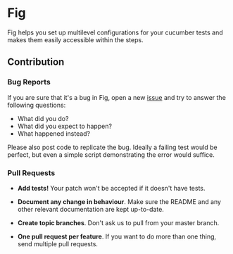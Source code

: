 # Fig

Fig helps you set up multilevel configurations for your cucumber tests and makes
them easily accessible within the steps.

## Contribution

### Bug Reports

If you are sure that it's a bug in Fig, open a new [issue] and try to
answer the following questions:

- What did you do?
- What did you expect to happen?
- What happened instead?

Please also post code to replicate the bug. Ideally a failing test would be
perfect, but even a simple script demonstrating the error would suffice.

### Pull Requests

- **Add tests!** Your patch won't be accepted if it doesn't have tests.

- **Document any change in behaviour**. Make sure the README and any other
  relevant documentation are kept up-to-date.

- **Create topic branches**. Don't ask us to pull from your master branch.

- **One pull request per feature**. If you want to do more than one thing, send
  multiple pull requests.

[issue]: https://github.com/tekn0ir/fig/issues
